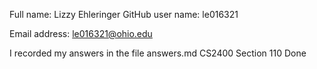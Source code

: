 Full name: Lizzy Ehleringer
GitHub user name: le016321

Email address: le016321@ohio.edu

I recorded my answers in the file answers.md
CS2400 Section 110
Done
